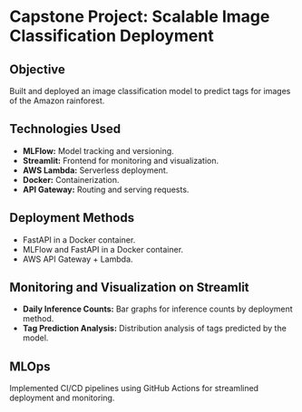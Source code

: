# Capstone Project: Scalable Image Classification Deployment

## Objective
Built and deployed an image classification model to predict tags for images of the Amazon rainforest.

## Technologies Used
- **MLFlow:** Model tracking and versioning.
- **Streamlit:** Frontend for monitoring and visualization.
- **AWS Lambda:** Serverless deployment.
- **Docker:** Containerization.
- **API Gateway:** Routing and serving requests.

## Deployment Methods
- FastAPI in a Docker container.
- MLFlow and FastAPI in a Docker container.
- AWS API Gateway + Lambda.

## Monitoring and Visualization on Streamlit
- **Daily Inference Counts:** Bar graphs for inference counts by deployment method.
- **Tag Prediction Analysis:** Distribution analysis of tags predicted by the model.

## MLOps
Implemented CI/CD pipelines using GitHub Actions for streamlined deployment and monitoring.
